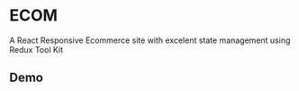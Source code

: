 # ECOM 

A React Responsive Ecommerce site with excelent state management using Redux Tool Kit



## Demo

